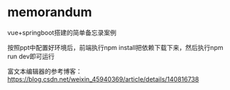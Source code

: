 # memorandum
vue+springboot搭建的简单备忘录案例

按照ppt中配置好环境后，前端执行npm install把依赖下载下来，然后执行npm run dev即可运行

富文本编辑器的参考博客：https://blog.csdn.net/weixin_45940369/article/details/140816738
